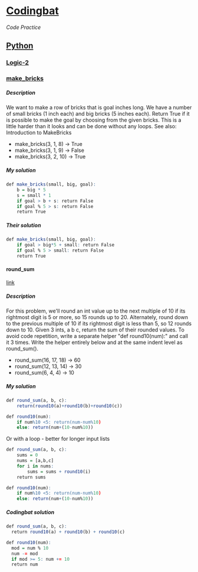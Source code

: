 # [Codingbat](http://codingbat.com/)

*Code Practice*



## [Python](http://codingbat.com/python)

### [Logic-2](http://codingbat.com/python/Logic-2)

### [make_bricks](http://codingbat.com/prob/p118406)
##### Description
We want to make a row of bricks that is goal inches long. We have a number of small bricks (1 inch each) and big bricks (5 inches each). Return True if it is possible to make the goal by choosing from the given bricks. This is a little harder than it looks and can be done without any loops. See also: Introduction to MakeBricks

* make_bricks(3, 1, 8) → True  
* make_bricks(3, 1, 9) → False  
* make_bricks(3, 2, 10) → True


##### My solution
```r
def make_bricks(small, big, goal):
    b = big * 5
    s = small * 1
    if goal > b + s: return False
    if goal % 5 > s: return False
    return True
```

##### Their solution
```r
def make_bricks(small, big, goal):
    if goal > big*5 + small: return False
    if goal % 5 > small: return False
    return True
```

#### round_sum
[link](http://codingbat.com/prob/p179960)


##### Description
For this problem, we'll round an int value up to the next multiple of 10 if its rightmost digit is 5 or more, so 15 rounds up to 20. Alternately, round down to the previous multiple of 10 if its rightmost digit is less than 5, so 12 rounds down to 10. Given 3 ints, a b c, return the sum of their rounded values. To avoid code repetition, write a separate helper "def round10(num):" and call it 3 times. Write the helper entirely below and at the same indent level as round_sum().

* round_sum(16, 17, 18) → 60  
* round_sum(12, 13, 14) → 30  
* round_sum(6, 4, 4) → 10

##### My solution
```r
def round_sum(a, b, c):
    return(round10(a)+round10(b)+round10(c))

def round10(num):
    if num%10 <5: return(num-num%10)
    else: return(num+(10-num%10))
```

Or with a loop - better for longer input lists
```r
def round_sum(a, b, c):
    sums = 0
    nums = [a,b,c]
    for i in nums:
        sums = sums + round10(i)
    return sums

def round10(num):
    if num%10 <5: return(num-num%10)
    else: return(num+(10-num%10))
```

##### Codingbat solution
```r
def round_sum(a, b, c):
  return round10(a) + round10(b) + round10(c)

def round10(num):
  mod = num % 10
  num -= mod
  if mod >= 5: num += 10
  return num
  ```
